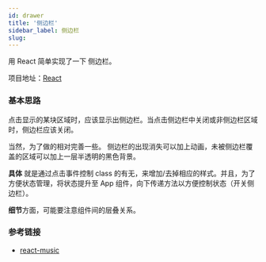 ```yaml
---
id: drawer
title: '侧边栏'
sidebar_label: 侧边栏
slug: 
---
```

用 React 简单实现了一下 侧边栏。

项目地址：[React](https://github.com/plusmultiply0/app-ideas-exercise/tree/master/Drawer)

### 基本思路
点击显示的某块区域时，应该显示出侧边栏。当点击侧边栏中关闭或非侧边栏区域时，侧边栏应该关闭。

当然，为了做的相对完善一些。
侧边栏的出现消失可以加上动画，未被侧边栏覆盖的区域可以加上一层半透明的黑色背景。

**具体** 就是通过点击事件控制 class 的有无，来增加/去掉相应的样式。并且，为了方便状态管理，将状态提升至 App 组件，向下传递方法以方便控制状态（开关侧边栏）。

**细节**方面，可能要注意组件间的层叠关系。

### 参考链接
- [react-music](https://github.com/maomao1996/react-music)